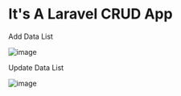 # It's A Laravel CRUD App
Add Data List
<br>

![image](https://github.com/MohdHadi72/Laravel-CRUD-App/assets/154020781/2777cf73-cedc-40ae-af0d-3ee56d3a02a2)

Update Data List
<br>

![image](https://github.com/MohdHadi72/Laravel-CRUD-App/assets/154020781/741da102-692b-4b5f-81e1-1c0a15e5f4c5)
